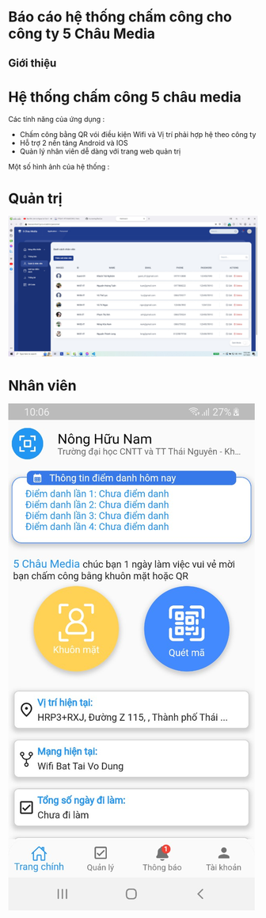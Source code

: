 # Báo cáo hệ thống chấm công cho công ty 5 Châu Media

## Giới thiệu
# Hệ thống chấm công 5 châu media

Các tính năng của ứng dụng :
+ Chấm công bằng QR vói điều kiện Wifi và Vị trí phải hợp hệ theo công ty
+ Hỗ trợ 2 nền tảng Android và IOS
+ Quản lý nhân viên dễ dàng với trang web quản trị 


Một số hình ảnh của hệ thống :

# Quản trị
![Mô tả ảnh](assets//images/1.jpg)
# Nhân viên
![Mô tả ảnh](assets//images/2.jpg)
